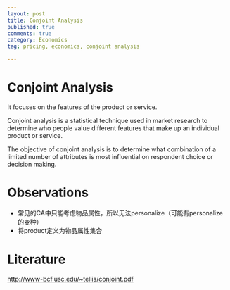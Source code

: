 ```yaml
---
layout: post
title: Conjoint Analysis
published: true
comments: true
category: Economics
tag: pricing, economics, conjoint analysis

---
```


# Conjoint Analysis

It focuses on the features of the product or service.

Conjoint analysis is a statistical technique used in market research to determine who people value different features that make up an individual product or service.

The objective of conjoint analysis is to determine what combination of a limited number of attributes is most influential on respondent choice or decision making. 

# Observations

- 常见的CA中只能考虑物品属性，所以无法personalize（可能有personalize的变种）
- 将product定义为物品属性集合


# Literature

http://www-bcf.usc.edu/~tellis/conjoint.pdf